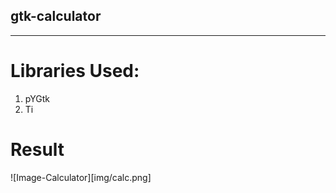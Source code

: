## gtk-calculator

---

# Libraries Used:
1. pYGtk
2. Ti

# Result
![Image-Calculator][img/calc.png]
